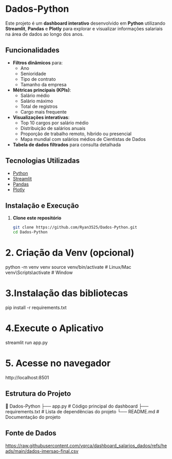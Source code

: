 # Dados-Python

Este projeto é um **dashboard interativo** desenvolvido em **Python** utilizando **Streamlit**, **Pandas** e **Plotly** para explorar e visualizar informações salariais na área de dados ao longo dos anos.

## Funcionalidades

- **Filtros dinâmicos** para:
  - Ano
  - Senioridade
  - Tipo de contrato
  - Tamanho da empresa
- **Métricas principais (KPIs)**:
  - Salário médio
  - Salário máximo
  - Total de registros
  - Cargo mais frequente
- **Visualizações interativas**:
  - Top 10 cargos por salário médio
  - Distribuição de salários anuais
  - Proporção de trabalho remoto, híbrido ou presencial
  - Mapa mundial com salários médios de Cientistas de Dados
- **Tabela de dados filtrados** para consulta detalhada

## Tecnologias Utilizadas

- [Python](https://www.python.org/)
- [Streamlit](https://streamlit.io/)
- [Pandas](https://pandas.pydata.org/)
- [Plotly](https://plotly.com/python/)

## Instalação e Execução

1. **Clone este repositório**
   ```bash
   git clone https://github.com/Ryan3525/Dados-Python.git
   cd Dados-Python

# 2. Criação da Venv (opcional)
python -m venv venv
source venv/bin/activate   # Linux/Mac
venv\Scripts\activate      # Window

# 3.Instalação das bibliotecas
pip install -r requirements.txt

# 4.Execute o Aplicativo
streamlit run app.py

# 5. Acesse no navegador
http://localhost:8501


## Estrutura do Projeto
📂 Dados-Python
 ├── app.py               # Código principal do dashboard
 ├── requirements.txt     # Lista de dependências do projeto
 └── README.md            # Documentação do projeto

## Fonte de Dados

https://raw.githubusercontent.com/vqrca/dashboard_salarios_dados/refs/heads/main/dados-imersao-final.csv
